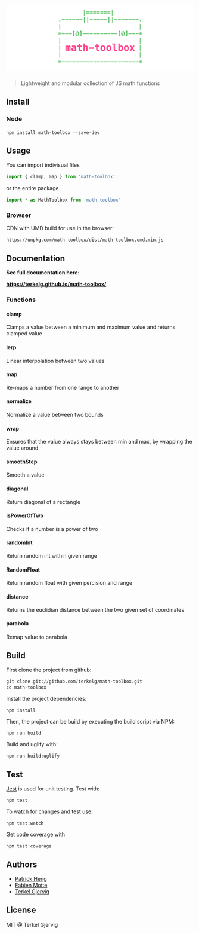 # [![math-toolbox](media/header.png)](https://github.com/terkelg/math-toolbox)

> Lightweight and modular collection of JS math functions

## Install

### Node
```npm install math-toolbox --save-dev```

## Usage
You can import indivisual files
```js
import { clamp, map } from 'math-toolbox'
```

or the entire package
```js
import * as MathToolbox from 'math-toolbox'
```

### Browser
CDN with UMD build for use in the browser:
```
https://unpkg.com/math-toolbox/dist/math-toolbox.umd.min.js
```

## Documentation
**See full documentation here:**

**https://terkelg.github.io/math-toolbox/**

### Functions

#### clamp
Clamps a value between a minimum and maximum value and returns clamped value

#### lerp
Linear interpolation between two values

#### map
Re-maps a number from one range to another

#### normalize
Normalize a value between two bounds

#### wrap
Ensures that the value always stays between min and max, by wrapping the value around

#### smoothStep
Smooth a value

#### diagonal
Return diagonal of a rectangle

#### isPowerOfTwo
Checks if a number is a power of two

#### randomInt
Return random int within given range

#### RandomFloat
Return random float with given percision and range 

#### distance
Returns the euclidian distance between the two given set of coordinates

#### parabola
Remap value to parabola 

## Build
First clone the project from github:
```
git clone git://github.com/terkelg/math-toolbox.git
cd math-toolbox
```

Install the project dependencies:
```
npm install
```

Then, the project can be build by executing the build script via NPM:
```
npm run build
```

Build and uglify with:
```
npm run build:uglify
```

## Test
[Jest](https://github.com/facebook/jest) is used for unit testing. Test with:
```
npm test
```

To watch for changes and test use:

```
npm test:watch
```

Get code coverage with
```
npm test:coverage
```

## Authors
- [Patrick Heng](https://github.com/patrickheng)
- [Fabien Motte](https://github.com/FabienMotte)
- [Terkel Gjervig](https://github.com/terkelg)

## License
MIT @ Terkel Gjervig
